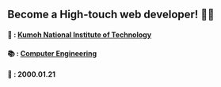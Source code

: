 ## Become a High-touch web developer! 👩‍💻
<!--
**seung121/seung121** is a ✨ _special_ ✨ repository because its `README.md` (this file) appears on your GitHub profile.

Here are some ideas to get you started:

- 🔭 I’m currently working on ...
- 🌱 I’m currently learning ...
- 👯 I’m looking to collaborate on ...
- 🤔 I’m looking for help with ...
- 💬 Ask me about ...
- 📫 How to reach me: ...
- 😄 Pronouns: ...
- ⚡ Fun fact: ...
-->


#### 🏤 : [Kumoh National Institute of Technology](https://www.kumoh.ac.kr/ko/index.do)

#### 📚 : [Computer Engineering](https://ce.kumoh.ac.kr/ce/index.do)

#### 👶 : 2000.01.21


